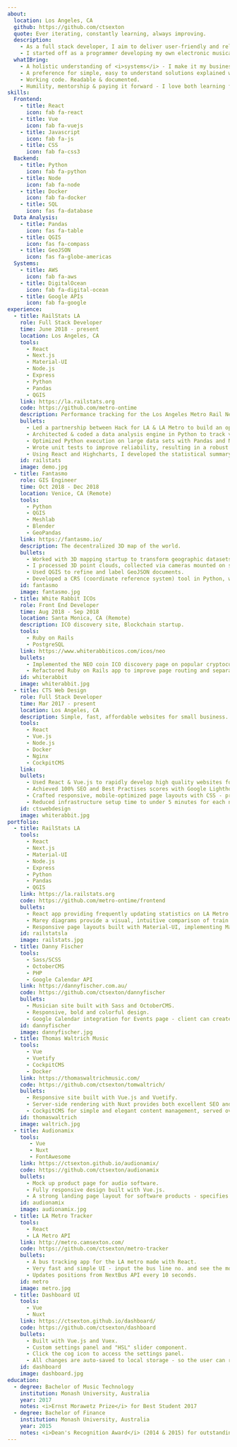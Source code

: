 ```yaml
---
about:
  location: Los Angeles, CA
  github: https://github.com/ctsexton
  quote: Ever iterating, constantly learning, always improving.
  description: 
    - As a full stack developer, I aim to deliver user-friendly and reliable software rapidly. I am a generalist with a wide range of experience using modern web development and data analysis tools. 
    - I started off as a programmer developing my own electronic musical instruments, and wrote a <a target="_blank" href="https://ctsexton.github.io/camsexton_thesis2017.pdf">thesis</a> on the interface design process. This knowledge translates well to building more general applications, so now I create solutions in a wide variety of contexts.
  whatIBring:
    - A holistic understanding of <i>systems</i> - I make it my business to know how the small details fit into the bigger picture.
    - A preference for simple, easy to understand solutions explained with no technical jargon.
    - Working code. Readable & documented.
    - Humility, mentorship & paying it forward - I love both learning from others and sharing what I have learned. I also worked for several years as a (music) teacher and have a healthy skepticism for expensive code bootcamps.
skills:
  Frontend:
    - title: React
      icon: fab fa-react
    - title: Vue
      icon: fab fa-vuejs
    - title: Javascript
      icon: fab fa-js
    - title: CSS
      icon: fab fa-css3
  Backend:
    - title: Python
      icon: fab fa-python
    - title: Node
      icon: fab fa-node
    - title: Docker
      icon: fab fa-docker
    - title: SQL
      icon: fas fa-database
  Data Analysis:
    - title: Pandas
      icon: fas fa-table
    - title: QGIS
      icon: fas fa-compass
    - title: GeoJSON
      icon: fas fa-globe-americas
  Systems:
    - title: AWS
      icon: fab fa-aws
    - title: DigitalOcean
      icon: fab fa-digital-ocean
    - title: Google APIs
      icon: fab fa-google
experience:
  - title: RailStats LA
    role: Full Stack Developer
    time: June 2018 - present
    location: Los Angeles, CA
    tools: 
      - React
      - Next.js
      - Material-UI
      - Node.js
      - Express
      - Python
      - Pandas
      - QGIS
    link: https://la.railstats.org
    code: https://github.com/metro-ontime
    description: Performance tracking for the Los Angeles Metro Rail Network.
    bullets: 
      - Led a partnership between Hack for LA & LA Metro to build an open-source on-time performance tool for the train network.
      - Architected & coded a data analysis engine in Python to track vehicle locations over time and run automated statistical analyses continuously.
      - Optimized Python execution on large data sets with Pandas and Numpy libraries, achieving low computation times under tight resource contraints.
      - Wrote unit tests to improve reliability, resulting in a robust codebase that copes with challenging time and scheduling conditions.
      - Using React and Highcharts, I developed the statistical summary and Marey Diagram views for the front end site.
    id: railstats
    image: demo.jpg
  - title: Fantasmo
    role: GIS Engineer
    time: Oct 2018 - Dec 2018
    location: Venice, CA (Remote)
    tools: 
      - Python
      - QGIS
      - Meshlab
      - Blender
      - GeoPandas
    link: https://fantasmo.io/
    description: The decentralized 3D map of the world.
    bullets: 
      - Worked with 3D mapping startup to transform geographic datasets.
      - I processed 3D point clouds, collected via cameras mounted on scooters, to produce GeoJSON files outlining major geographic features (streets, sidewalks, construction zones) on a map.
      - Used QGIS to refine and label GeoJSON documents.
      - Developed a CRS (coordinate reference system) tool in Python, which converts Cartesian coordinates to spherical/global coordinates in order to project arbitrary shapes onto maps.
    id: fantasmo
    image: fantasmo.jpg
  - title: White Rabbit ICOs
    role: Front End Developer
    time: Aug 2018 - Sep 2018
    location: Santa Monica, CA (Remote)
    description: ICO discovery site, Blockchain startup.
    tools: 
      - Ruby on Rails
      - PostgreSQL
    link: https://www.whiterabbiticos.com/icos/neo
    bullets: 
      - Implemented the NEO coin ICO discovery page on popular cryptocurrency ICO discovery/news site.
      - Refactored Ruby on Rails app to improve page routing and separate content from layout logic.
    id: whiterabbit
    image: whiterabbit.jpg
  - title: CTS Web Design
    role: Full Stack Developer
    time: Mar 2017 - present
    location: Los Angeles, CA
    description: Simple, fast, affordable websites for small business.
    tools: 
      - React
      - Vue.js
      - Node.js
      - Docker
      - Nginx
      - CockpitCMS
    link:
    bullets: 
      - Used React & Vue.js to rapidly develop high quality websites for small businesses.
      - Achieved 100% SEO and Best Practises scores with Google Lighthouse Website Audit tool.
      - Crafted responsive, mobile-optimized page layouts with CSS - producing simple, clear and <i>content-focused</i> designs.
      - Reduced infrastructure setup time to under 5 minutes for each new website with Docker and CockpitCMS as a RESTful API to serve content.
    id: ctswebdesign
    image: whiterabbit.jpg
portfolio:
  - title: RailStats LA
    tools: 
      - React
      - Next.js
      - Material-UI
      - Node.js
      - Express
      - Python
      - Pandas
      - QGIS
    link: https://la.railstats.org
    code: https://github.com/metro-ontime/frontend
    bullets: 
      - React app providing frequently updating statistics on LA Metro rail on-time performance.
      - Marey diagrams provide a visual, intuitive comparison of train journeys with the schedule over time.
      - Responsive page layouts built with Material-UI, implementing Material Design best practices for mobile-first web applications.
    id: railstatsla
    image: railstats.jpg
  - title: Danny Fischer
    tools: 
      - Sass/SCSS
      - OctoberCMS 
      - PHP
      - Google Calendar API
    link: https://dannyfischer.com.au/
    code: https://github.com/ctsexton/dannyfischer
    bullets: 
      - Musician site built with Sass and OctoberCMS.
      - Responsive, bold and colorful design.
      - Google Calendar integration for Events page - client can create/update/delete events directly from the Google Calendar app.
    id: dannyfischer
    image: dannyfischer.jpg
  - title: Thomas Waltrich Music 
    tools: 
      - Vue
      - Vuetify
      - CockpitCMS
      - Docker
    link: https://thomaswaltrichmusic.com/
    code: https://github.com/ctsexton/tomwaltrich/
    bullets: 
      - Responsive site built with Vue.js and Vuetify.
      - Server-side rendering with Nuxt provides both excellent SEO and fast client-side loading.
      - CockpitCMS for simple and elegant content management, served over an API.
    id: thomaswaltrich
    image: waltrich.jpg
  - title: Audionamix
    tools: 
       - Vue 
       - Nuxt 
       - FontAwesome
    link: https://ctsexton.github.io/audionamix/
    code: https://github.com/ctsexton/audionamix
    bullets: 
      - Mock up product page for audio software. 
      - Fully responsive design built with Vue.js. 
      - A strong landing page layout for software products - specifies major software features and system requirements.
    id: audionamix
    image: audionamix.jpg
  - title: LA Metro Tracker
    tools: 
      - React
      - LA Metro API
    link: http://metro.camsexton.com/
    code: https://github.com/ctsexton/metro-tracker
    bullets: 
      - A bus tracking app for the LA metro made with React. 
      - Very fast and simple UI - input the bus line no. and see the most recent known positions of all buses on that line displayed on a map. 
      - Updates positions from NextBus API every 10 seconds.
    id: metro
    image: metro.jpg
  - title: Dashboard UI
    tools: 
      - Vue 
      - Nuxt
    link: https://ctsexton.github.io/dashboard/
    code: https://github.com/ctsexton/dashboard
    bullets: 
      - Built with Vue.js and Vuex. 
      - Custom settings panel and "HSL" slider component.
      - Click the cog icon to access the settings panel. 
      - All changes are auto-saved to local storage - so the user can reload the page or even restart their browser and keep their settings... without requiring a sign-up process. Neat!
    id: dashboard
    image: dashboard.jpg
education:
  - degree: Bachelor of Music Technology
    institution: Monash University, Australia
    year: 2017
    notes: <i>Ernst Morawetz Prize</i> for Best Student 2017
  - degree: Bachelor of Finance
    institution: Monash University, Australia
    year: 2015
    notes: <i>Dean's Recognition Award</i> (2014 & 2015) for outstanding academic results
---
```


